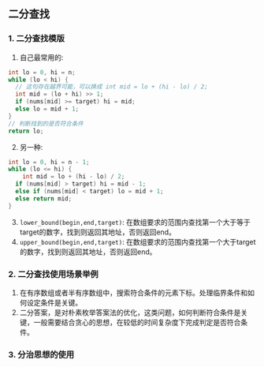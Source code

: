 ## 二分查找

### 1. 二分查找模版

1. 自己最常用的:

```c++
int lo = 0, hi = n;
while (lo < hi) {
  // 这句存在越界可能，可以换成 int mid = lo + (hi - lo) / 2;
  int mid = (lo + hi) >> 1;
  if (nums[mid] >= target) hi = mid;
  else lo = mid + 1;
}
// 判断找到的是否符合条件
return lo;
```

2. 另一种:

```c++
int lo = 0, hi = n - 1;
while (lo <= hi) {
	int mid = lo + (hi - lo) / 2;
  if (nums[mid] > target) hi = mid - 1;
  else if (nums[mid] < target) lo = mid + 1;
  else return mid;
}

```

3. `lower_bound(begin,end,target)`: 在数组要求的范围内查找第一个大于等于target的数字，找到则返回其地址，否则返回end。
4. `upper_bound(begin,end,target)`: 在数组要求的范围内查找第一个大于target的数字，找到则返回其地址，否则返回end。

### 2. 二分查找使用场景举例

1. 在有序数组或者半有序数组中，搜索符合条件的元素下标。处理临界条件和如何设定条件是关键。
2. 二分答案，是对朴素枚举答案法的优化，这类问题，如何判断符合条件是关键，一般需要结合贪心的思想，在较低的时间复杂度下完成判定是否符合条件。

### 3. 分治思想的使用